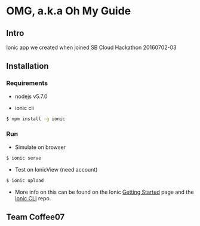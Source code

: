 # OMG, a.k.a Oh My Guide


## Intro

Ionic app we created when joined SB Cloud Hackathon 20160702-03

## Installation

### Requirements

* nodejs v5.7.0

* ionic cli
```bash
$ npm install -g ionic
```

### Run

* Simulate on browser
```bash
$ ionic serve
```

* Test on IonicView (need account)
```bash
$ ionic upload
```

* More info on this can be found on the Ionic [Getting Started](http://ionicframework.com/getting-started) page and the [Ionic CLI](https://github.com/driftyco/ionic-cli) repo.

## Team Coffee07

